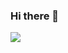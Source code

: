 ### Hi there 👋

<div style="width: 100%; max-height: 200px">
        <img src="https://www.notion.so/images/page-cover/gradients_3.png" />
    </div>
<!--
**akselipalmer/akselipalmer** is a ✨ _special_ ✨ repository because its `README.md` (this file) appears on your GitHub profile.

Here are some ideas to get you started:

- 🔭 I’m currently working on ...
- 🌱 I’m currently learning ...
- 👯 I’m looking to collaborate on ...
- 🤔 I’m looking for help with ...
- 💬 Ask me about ...
- 📫 How to reach me: ...
- 😄 Pronouns: ...
- ⚡ Fun fact: ...
  -->
